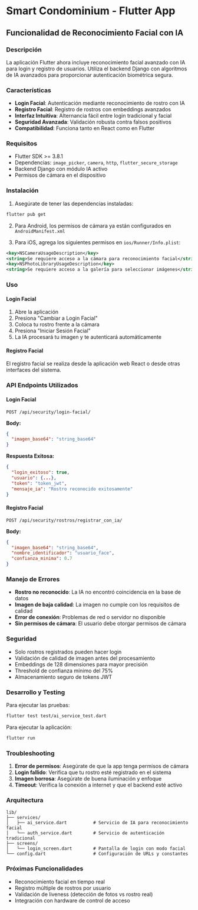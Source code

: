 # Smart Condominium - Flutter App

## Funcionalidad de Reconocimiento Facial con IA

### Descripción
La aplicación Flutter ahora incluye reconocimiento facial avanzado con IA para login y registro de usuarios. Utiliza el backend Django con algoritmos de IA avanzados para proporcionar autenticación biométrica segura.

### Características
- **Login Facial**: Autenticación mediante reconocimiento de rostro con IA
- **Registro Facial**: Registro de rostros con embeddings avanzados
- **Interfaz Intuitiva**: Alternancia fácil entre login tradicional y facial
- **Seguridad Avanzada**: Validación robusta contra falsos positivos
- **Compatibilidad**: Funciona tanto en React como en Flutter

### Requisitos
- Flutter SDK >= 3.8.1
- Dependencias: `image_picker`, `camera`, `http`, `flutter_secure_storage`
- Backend Django con módulo IA activo
- Permisos de cámara en el dispositivo

### Instalación
1. Asegúrate de tener las dependencias instaladas:
```bash
flutter pub get
```

2. Para Android, los permisos de cámara ya están configurados en `AndroidManifest.xml`

3. Para iOS, agrega los siguientes permisos en `ios/Runner/Info.plist`:
```xml
<key>NSCameraUsageDescription</key>
<string>Se requiere acceso a la cámara para reconocimiento facial</string>
<key>NSPhotoLibraryUsageDescription</key>
<string>Se requiere acceso a la galería para seleccionar imágenes</string>
```

### Uso

#### Login Facial
1. Abre la aplicación
2. Presiona "Cambiar a Login Facial"
3. Coloca tu rostro frente a la cámara
4. Presiona "Iniciar Sesión Facial"
5. La IA procesará tu imagen y te autenticará automáticamente

#### Registro Facial
El registro facial se realiza desde la aplicación web React o desde otras interfaces del sistema.

### API Endpoints Utilizados

#### Login Facial
```
POST /api/security/login-facial/
```
**Body:**
```json
{
  "imagen_base64": "string_base64"
}
```

**Respuesta Exitosa:**
```json
{
  "login_exitoso": true,
  "usuario": {...},
  "token": "token_jwt",
  "mensaje_ia": "Rostro reconocido exitosamente"
}
```

#### Registro Facial
```
POST /api/security/rostros/registrar_con_ia/
```
**Body:**
```json
{
  "imagen_base64": "string_base64",
  "nombre_identificador": "usuario_face",
  "confianza_minima": 0.7
}
```

### Manejo de Errores
- **Rostro no reconocido**: La IA no encontró coincidencia en la base de datos
- **Imagen de baja calidad**: La imagen no cumple con los requisitos de calidad
- **Error de conexión**: Problemas de red o servidor no disponible
- **Sin permisos de cámara**: El usuario debe otorgar permisos de cámara

### Seguridad
- Solo rostros registrados pueden hacer login
- Validación de calidad de imagen antes del procesamiento
- Embeddings de 128 dimensiones para mayor precisión
- Threshold de confianza mínimo del 75%
- Almacenamiento seguro de tokens JWT

### Desarrollo y Testing
Para ejecutar las pruebas:
```bash
flutter test test/ai_service_test.dart
```

Para ejecutar la aplicación:
```bash
flutter run
```

### Troubleshooting
1. **Error de permisos**: Asegúrate de que la app tenga permisos de cámara
2. **Login fallido**: Verifica que tu rostro esté registrado en el sistema
3. **Imagen borrosa**: Asegúrate de buena iluminación y enfoque
4. **Timeout**: Verifica la conexión a internet y que el backend esté activo

### Arquitectura
```
lib/
├── services/
│   ├── ai_service.dart          # Servicio de IA para reconocimiento facial
│   └── auth_service.dart        # Servicio de autenticación tradicional
├── screens/
│   └── login_screen.dart        # Pantalla de login con modo facial
└── config.dart                  # Configuración de URLs y constantes
```

### Próximas Funcionalidades
- Reconocimiento facial en tiempo real
- Registro múltiple de rostros por usuario
- Validación de liveness (detección de fotos vs rostro real)
- Integración con hardware de control de acceso